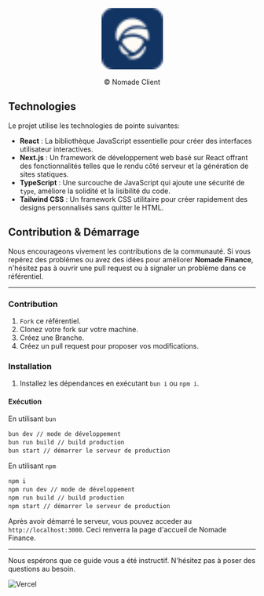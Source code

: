 <div align="center">
  <img src="./src/assets/nomade-badge.svg" width="125" height="125" alt="badge-nomade"/>
  <p align="center">&copy; Nomade Client</p>
</div>

## Technologies

Le projet utilise les technologies de pointe suivantes:

- **React** : La bibliothèque JavaScript essentielle pour créer des interfaces utilisateur interactives.
- **Next.js** : Un framework de développement web basé sur React offrant des fonctionnalités telles que le rendu côté serveur et la génération de sites statiques.
- **TypeScript** : Une surcouche de JavaScript qui ajoute une sécurité de `type`, améliore la solidité et la lisibilité du code.
- **Tailwind CSS** : Un framework CSS utilitaire pour créer rapidement des designs personnalisés sans quitter le HTML.

## Contribution & Démarrage

Nous encourageons vivement les contributions de la communauté. Si vous repérez des problèmes ou avez des idées pour améliorer **Nomade Finance**, n'hésitez pas à ouvrir une pull request ou à signaler un problème dans ce référentiel.

---

### Contribution

1. `Fork` ce référentiel.
2. Clonez votre fork sur votre machine.
3. Créez une Branche.
4. Créez un pull request pour proposer vos modifications.

### Installation

1. Installez les dépendances en exécutant `bun i` ou `npm i`.

#### Exécution

En utilisant `bun`

```bash
bun dev // mode de développement
bun run build // build production
bun start // démarrer le serveur de production
```

En utilisant `npm`

```bash
npm i
npm run dev // mode de développement
npm run build // build production
npm start // démarrer le serveur de production
```

Après avoir démarré le serveur, vous pouvez acceder au `http://localhost:3000`.
Ceci renverra la page d'accueil de Nomade Finance.

---

Nous espérons que ce guide vous a été instructif. N'hésitez pas à poser des questions au besoin.

![Vercel](https://vercelbadge.vercel.app/api/Nomade-Finance/nomade-client)
